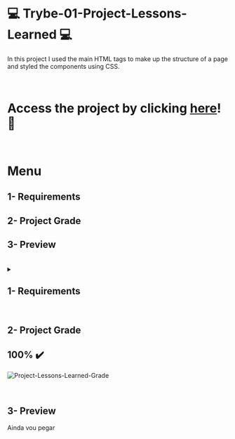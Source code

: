# :computer: Trybe-01-Project-Lessons-Learned :computer:

In this project I used the main HTML tags to make up the structure of a page and styled the components using CSS.

<br />

# Access the project by clicking [here]()! :green_heart:

<br />

# Menu

## 1- Requirements
## 2- Project Grade
## 3- Preview

<br />

<details>
<summary>
  
## 1- Requirements

</summary>

### 1. Adicione uma cor de fundo específica para a página

A página deve possuir uma cor de fundo <code>rgb(253, 251, 251)</code>
<br/>

### 2. Adicione uma barra superior com um título

<details>

<summary>Essa barra superior deve possuir o <code>id</code> igual a <code>cabecalho</code> e deve ser fixa no topo da página com a propriedade <code>top</code> tendo <code>0</code>. O título deve estar dentro da barra e ser um elemento <code>h1</code> com <code>id</code> igual a <code>titulo</code>.
</summary><br/>

**Dica:** Para saber mais sobre posicionamento de elementos no CSS, consulte a documentação [aqui](https://www.w3schools.com/css/css_positioning.asp);<br/>

</details>

### 3. Adicione uma foto sua à página

A foto deve ser inserida utilizando uma tag <code>img</code> com o ID <code>minha_foto</code>.
<br/>

### 4. Adicione uma lista de lições aprendidas à página

A lista deve possuir <strong>10</strong> itens, ser numerada e possuir o ID <code>licoes_aprendidas</code>.
<br/>

### 5. Crie uma lista de lições que ainda deseja aprender para a página

A lista deve possuir <strong>10</strong> itens, não ser numerada e possuir o ID <code>licoes_a_aprender</code>.
<br/>

### 6. Adicione um rodapé para a página

O rodapé deve utilizar a tag <strong>footer</strong> e possuir o ID <code>rodape</code>.
<br/>

### 7. Insira pelo menos um link externo na página

<details>

<summary>O link deve redirecionar a pessoa usuária para uma nova aba do navegador.
</summary><br/>

**Dica:** Leia mais sobre redirecionamento de aba [aqui](https://www.horadecodar.com.br/2019/11/21/como-fazer-para-o-link-abrir-em-nova-aba-tag-a-do-html/)

</details>

### 8. Crie um artigo sobre o seu aprendizado

O artigo deverá ser uma tag html <code>article</code> e deve possuir mais de 300 <strong>caracteres</strong> e menos de 600.
<br/>

### 9. Crie uma tag html `aside` que contenha uma breve descrição sobre você

<details>

<summary>A tag <code>aside</code> deverá possuir mais de 100 <strong>caracteres</strong> e menos de 300.
</summary><br/>

Lembre-se que tudo dentro da tag `aside` será contabilizado como caractere.

</details>

### 10. Aplique elementos HTML de acordo com o sentido e propósito de cada um deles

A sua página deve conter os seguintes elementos: <code>article</code>, <code>header</code>, <code>aside</code> e <code>footer</code>.
<br/>

### 11. Teste a semântica da sua página usando o site [CodeSniffer](https://squizlabs.github.io/HTML_CodeSniffer/)

Teste se a semântica da sua página está aprovada pelo site <a href="https://squizlabs.github.io/HTML_CodeSniffer/">CodeSniffer</a>.
<br/>

---
 
## Requisitos Bônus

### 12. Adicione uma tabela à página

<details>

<summary>A página deve possuir uma tabela.
</summary><br/>

**Dica:** Você pode ler mais sobre tabelas no CSS [aqui](https://www.w3schools.com/html/html_tables.asp).

</details>

### 13. Utilize o Box model

Altere <code>margin</code>, <code>padding</code> e <code>border</code> dos elementos para ver, na prática, como esses atributos influenciam e melhoram a visualização dos componentes.
<br/>

### 14. Altere atributos relacionados às fontes

Modifique o estilo da sua tipografia alterando o tamanho de letra, a cor, o espaçamento entre as linhas e a <code>font-family</code>.
<br/>

### 15. Posicione a tag `article` e a tag `aside` uma ao lado do outra

Adicione ao elemento posicionado no lado esquerdo a classe <code>lado-esquerdo</code> e ao elemento posicionado no lado direito a classe <code>lado-direito</code>.
<br/>

</details>

<br />
 
## 2- Project Grade

## 100% :heavy_check_mark:

![Project-Lessons-Learned-Grade](https://github.com/FredericoTP/trybe-project-01-lessons-learned/blob/main/images/project-grade.png)

<br />

## 3- Preview
  
</summary>
  
Ainda vou pegar
